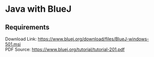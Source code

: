 # Java with BlueJ

##  Requirements
Download Link: https://www.bluej.org/download/files/BlueJ-windows-501.msi  <br>
PDF Source: https://www.bluej.org/tutorial/tutorial-201.pdf